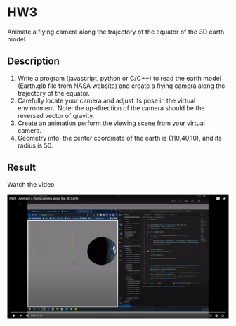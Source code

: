 # HW3

Animate a flying camera along the trajectory of the equator of the 3D earth model.

## Description

1. Write a program (javascript, python or C/C++) to read the earth model (Earth.glb
file from NASA website) and create a flying camera along the trajectory of the equator.
2. Carefully locate your camera and adjust its pose in the virtual environment. Note:
the up-direction of the camera should be the reversed vector of gravity.
3. Create an animation perform the viewing scene from your virtual camera.
4. Geometry info: the center coordinate of the earth is (110,40,10), and its radius is 50.

## Result

Watch the video

[![Watch the video](./flyingCamera.png)](https://www.youtube.com/watch?v=scr7fejTG7c)
